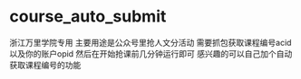 # course_auto_submit
浙江万里学院专用
主要用途是公众号里抢人文分活动
需要抓包获取课程编号acid以及你的账户opid
然后在开始抢课前几分钟运行即可
感兴趣的可以自己加个自动获取课程编号的功能
